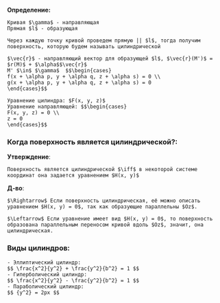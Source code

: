 **Определение:**
```spoiler-markdown
Кривая $\gamma$ - направляющая
Прямая $l$ - образующая

Через каждую точку кривой проведем прямую || $l$, тогда получим поверхность, которую будем называть цилиндрической

$\vec{r}$ - направляющий вектор для образующей $l$, $\vec{r}(M')$ = $r(M)$ + $\alpha$$\vec{r}$
M' $\in$ $\gamma$  $$\begin{cases}
f(x + \alpha p, y + \alpha q, z + \alpha s) = 0 \\
g(x + \alpha p, y + \alpha q, z + \alpha s) = 0
\end{cases}$$

Уравнение цилиндра: $F(x, y, z)$
Уравнение направляющей: $$\begin{cases}
F(x, y, z) = 0 \\
z = 0
\end{cases}$$
```

### Когда поверхность является цилиндрической?:
**Утверждение**:
```spoiler-markdown
Поверхность является цилиндрической $\iff$ в некоторой системе координат она задается уравнением $H(x, y)$
```

**Д-во**:
```spoiler-markdown
$\Rightarrow$ Если поверхность цилиндрическая, её можно описать уравнением $H(x, y) = 0$, так как образующие параллельны $Oz$.  

$\Leftarrow$ Если уравнение имеет вид $H(x, y) = 0$, то поверхность образована параллельным переносом кривой вдоль $Oz$, значит, она цилиндрическая.
```
### Виды цилиндров:
```spoiler-markdown
- Эллиптический цилиндр:
$$ \frac{x^2}{y^2} + \frac{y^2}{b^2} = 1 $$
- Гиперболический цилиндр:
$$ \frac{x^2}{y^2} - \frac{y^2}{b^2} = 1 $$
- Параболический цилиндр:
$$ {y^2} = 2px $$
```